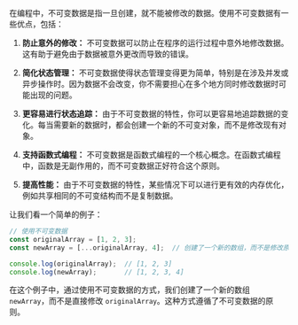 在编程中，不可变数据是指一旦创建，就不能被修改的数据。使用不可变数据有一些优点，包括：

1. **防止意外的修改：** 不可变数据可以防止在程序的运行过程中意外地修改数据。这有助于避免由于数据被意外更改而导致的错误。

2. **简化状态管理：** 不可变数据使得状态管理变得更为简单，特别是在涉及并发或异步操作时。因为数据不会改变，你不需要担心在多个地方同时修改数据时可能出现的问题。

3. **更容易进行状态追踪：** 由于不可变数据的特性，你可以更容易地追踪数据的变化。每当需要新的数据时，都会创建一个新的不可变对象，而不是修改现有对象。

4. **支持函数式编程：** 不可变数据是函数式编程的一个核心概念。在函数式编程中，函数是无副作用的，而不可变数据正好符合这个原则。

5. **提高性能：** 由于不可变数据的特性，某些情况下可以进行更有效的内存优化，例如共享相同的不可变结构而不是复制数据。

让我们看一个简单的例子：

```javascript
// 使用不可变数据
const originalArray = [1, 2, 3];
const newArray = [...originalArray, 4];  // 创建了一个新的数组，而不是修改原始数组

console.log(originalArray);  // [1, 2, 3]
console.log(newArray);       // [1, 2, 3, 4]
```

在这个例子中，通过使用不可变数据的方式，我们创建了一个新的数组 `newArray`，而不是直接修改 `originalArray`。这种方式遵循了不可变数据的原则。